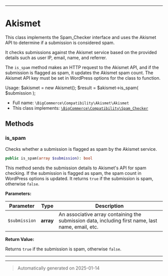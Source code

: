 ***

# Akismet

This class implements the Spam_Checker interface and uses the Akismet API to determine if a submission is considered spam.

It checks submissions against the Akismet service based on the provided details such as user IP, email, name, and referrer.

The `is_spam` method makes an HTTP request to the Akismet API, and if the submission is flagged as spam, it updates the Akismet spam count.
The Akismet API key must be set in WordPress options for the class to function.

Usage:
       $akismet = new Akismet();
       $result = $akismet->is_spam( $submission );

* Full name: `\BigCommerce\Compatibility\Akismet\Akismet`
* This class implements:
[`\BigCommerce\Compatibility\Spam_Checker`](./classes/BigCommerce/Compatibility/Spam_Checker.md)




## Methods


### is_spam

Checks whether a submission is flagged as spam by the Akismet service.

```php
public is_spam(array $submission): bool
```

This method sends the submission details to Akismet's API for spam checking. If the submission is flagged as spam,
the spam count in WordPress options is updated. It returns `true` if the submission is spam, otherwise `false`.






**Parameters:**

| Parameter | Type | Description |
|-----------|------|-------------|
| `$submission` | **array** | An associative array containing the submission data, including first name, last name, email, etc. |


**Return Value:**

Returns `true` if the submission is spam, otherwise `false`.




***


***
> Automatically generated on 2025-01-14
